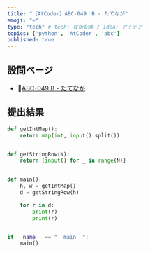 ```yaml
---
title: "［AtCoder］ABC-049｜B - たてなが"
emoji: "⌨️"
type: "tech" # tech: 技術記事 / idea: アイデア
topics: ['python', 'AtCoder', 'abc']
published: true
---
```


## 設問ページ

- 🔗[ABC-049 B - たてなが](https://atcoder.jp/contests/abc049/tasks/abc049_b)

## 提出結果

```python
def getIntMap():
    return map(int, input().split())


def getStringRow(N):
    return [input() for _ in range(N)]


def main():
    h, w = getIntMap()
    d = getStringRow(h)

    for r in d:
        print(r)
        print(r)


if __name__ == "__main__":
    main()
```
